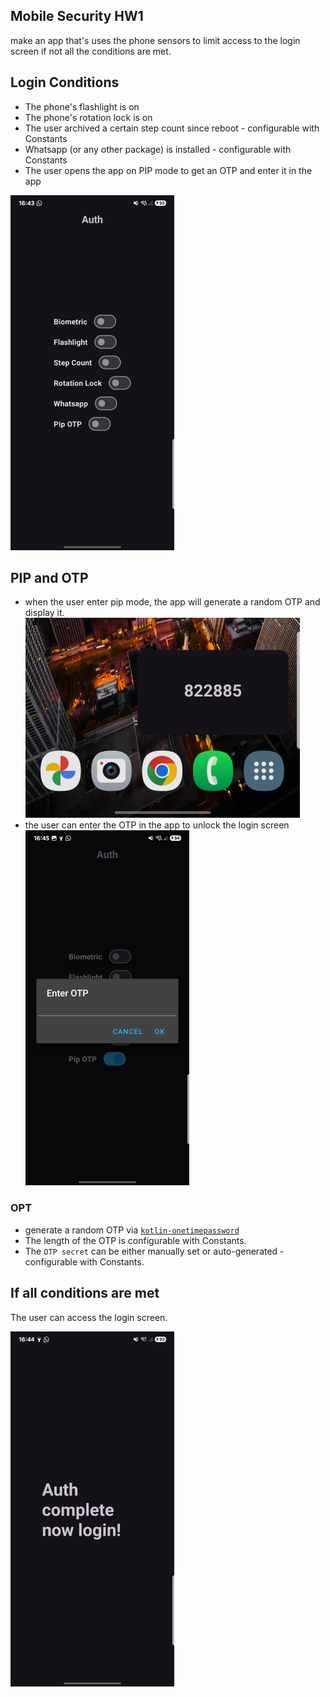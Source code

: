 ## Mobile Security HW1 
make an app that's uses the phone sensors to limit access to the 
login screen if not all the conditions are met.

## Login Conditions
- The phone's flashlight is on
- The phone's rotation lock is on
- The user archived a certain step count since reboot - configurable with Constants
- Whatsapp (or any other package) is installed - configurable with Constants
- The user opens the app on PIP mode to get an OTP and enter it in the app

![cond](./docs/conditions.png)

## PIP and OTP
- when the user enter pip mode, the app will generate a random OTP and display it.
![otp](./docs/otp.png)
- the user can enter the OTP in the app to unlock the login screen
![otpi](./docs/opt-input.png)

### OPT
- generate a random OTP via [`kotlin-onetimepassword`](https://github.com/marcelkliemannel/kotlin-onetimepassword)
- The length of the OTP is configurable with Constants.
- The `OTP secret` can be either manually set or auto-generated - configurable with Constants.


## If all conditions are met
The user can access the login screen.

![login](./docs/login.png)